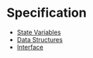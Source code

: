 # Specification

- [State Variables](./state.md)
- [Data Structures](./data-structures.md)
- [Interface](./interface.md)

